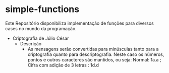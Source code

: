 # simple-functions
Este Repositório disponibiliza implementação de funções para diversos cases no mundo da programação.

- Criptografia de Júlio César
  - Descrição
    - As mensagens serão convertidas para minúsculas tanto para a criptografia quanto para descriptografia. Neste caso os números, pontos e outros caracteres são mantidos, ou seja: Normal: 1a.a ; Cifra com adição de 3 letras : 1d.d
